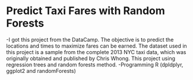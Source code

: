 # Predict Taxi Fares with Random Forests
-I got this project from the DataCamp. The objective is to predict the locations and times to maximize fares can be earned. The dataset used in this project is a sample from the complete 2013 NYC taxi data, which was originally obtained and published by Chris Whong. This project using regression trees and random forests method.
-Programming R (dpldplyr, ggplot2 and randomForests)
